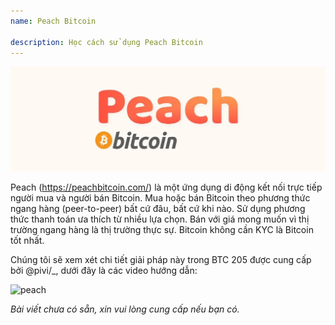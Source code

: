 ```yaml
---
name: Peach Bitcoin

description: Học cách sử dụng Peach Bitcoin
---
```


![cover](assets/cover.webp)

Peach (https://peachbitcoin.com/) là một ứng dụng di động kết nối trực tiếp người mua và người bán Bitcoin. Mua hoặc bán Bitcoin theo phương thức ngang hàng (peer-to-peer) bất cứ đâu, bất cứ khi nào. Sử dụng phương thức thanh toán ưa thích từ nhiều lựa chọn. Bán với giá mong muốn vì thị trường ngang hàng là thị trường thực sự. Bitcoin không cần KYC là Bitcoin tốt nhất.

Chúng tôi sẽ xem xét chi tiết giải pháp này trong BTC 205 được cung cấp bởi @pivi/\_, dưới đây là các video hướng dẫn:

![peach](https://youtu.be/ziwhv9KqVkM)

_Bài viết chưa có sẵn, xin vui lòng cung cấp nếu bạn có._